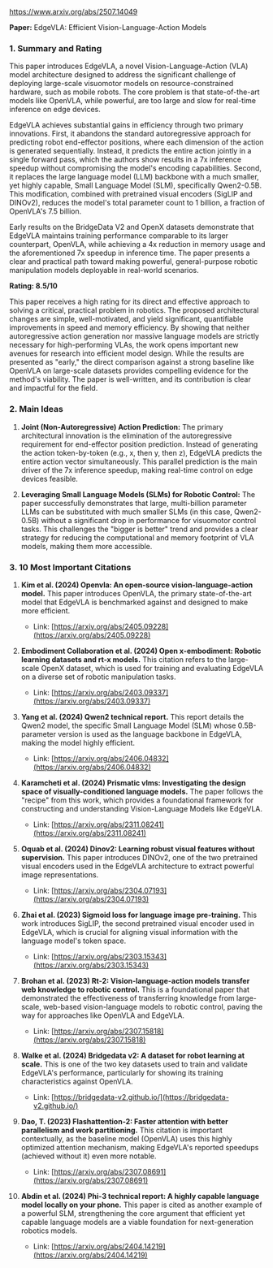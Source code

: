 https://www.arxiv.org/abs/2507.14049

**Paper:** EdgeVLA: Efficient Vision-Language-Action Models

### 1. Summary and Rating

This paper introduces EdgeVLA, a novel Vision-Language-Action (VLA) model architecture designed to address the significant challenge of deploying large-scale visuomotor models on resource-constrained hardware, such as mobile robots. The core problem is that state-of-the-art models like OpenVLA, while powerful, are too large and slow for real-time inference on edge devices.

EdgeVLA achieves substantial gains in efficiency through two primary innovations. First, it abandons the standard autoregressive approach for predicting robot end-effector positions, where each dimension of the action is generated sequentially. Instead, it predicts the entire action jointly in a single forward pass, which the authors show results in a 7x inference speedup without compromising the model's encoding capabilities. Second, it replaces the large language model (LLM) backbone with a much smaller, yet highly capable, Small Language Model (SLM), specifically Qwen2-0.5B. This modification, combined with pretrained visual encoders (SigLIP and DINOv2), reduces the model's total parameter count to 1 billion, a fraction of OpenVLA's 7.5 billion.

Early results on the BridgeData V2 and OpenX datasets demonstrate that EdgeVLA maintains training performance comparable to its larger counterpart, OpenVLA, while achieving a 4x reduction in memory usage and the aforementioned 7x speedup in inference time. The paper presents a clear and practical path toward making powerful, general-purpose robotic manipulation models deployable in real-world scenarios.

**Rating: 8.5/10**

This paper receives a high rating for its direct and effective approach to solving a critical, practical problem in robotics. The proposed architectural changes are simple, well-motivated, and yield significant, quantifiable improvements in speed and memory efficiency. By showing that neither autoregressive action generation nor massive language models are strictly necessary for high-performing VLAs, the work opens important new avenues for research into efficient model design. While the results are presented as "early," the direct comparison against a strong baseline like OpenVLA on large-scale datasets provides compelling evidence for the method's viability. The paper is well-written, and its contribution is clear and impactful for the field.

### 2. Main Ideas

1.  **Joint (Non-Autoregressive) Action Prediction:** The primary architectural innovation is the elimination of the autoregressive requirement for end-effector position prediction. Instead of generating the action token-by-token (e.g., x, then y, then z), EdgeVLA predicts the entire action vector simultaneously. This parallel prediction is the main driver of the 7x inference speedup, making real-time control on edge devices feasible.

2.  **Leveraging Small Language Models (SLMs) for Robotic Control:** The paper successfully demonstrates that large, multi-billion parameter LLMs can be substituted with much smaller SLMs (in this case, Qwen2-0.5B) without a significant drop in performance for visuomotor control tasks. This challenges the "bigger is better" trend and provides a clear strategy for reducing the computational and memory footprint of VLA models, making them more accessible.

### 3. 10 Most Important Citations

1.  **Kim et al. (2024) Openvla: An open-source vision-language-action model.** This paper introduces OpenVLA, the primary state-of-the-art model that EdgeVLA is benchmarked against and designed to make more efficient.
    *   Link: [https://arxiv.org/abs/2405.09228](https://arxiv.org/abs/2405.09228)

2.  **Embodiment Collaboration et al. (2024) Open x-embodiment: Robotic learning datasets and rt-x models.** This citation refers to the large-scale OpenX dataset, which is used for training and evaluating EdgeVLA on a diverse set of robotic manipulation tasks.
    *   Link: [https://arxiv.org/abs/2403.09337](https://arxiv.org/abs/2403.09337)

3.  **Yang et al. (2024) Qwen2 technical report.** This report details the Qwen2 model, the specific Small Language Model (SLM) whose 0.5B-parameter version is used as the language backbone in EdgeVLA, making the model highly efficient.
    *   Link: [https://arxiv.org/abs/2406.04832](https://arxiv.org/abs/2406.04832)

4.  **Karamcheti et al. (2024) Prismatic vlms: Investigating the design space of visually-conditioned language models.** The paper follows the "recipe" from this work, which provides a foundational framework for constructing and understanding Vision-Language Models like EdgeVLA.
    *   Link: [https://arxiv.org/abs/2311.08241](https://arxiv.org/abs/2311.08241)

5.  **Oquab et al. (2024) Dinov2: Learning robust visual features without supervision.** This paper introduces DINOv2, one of the two pretrained visual encoders used in the EdgeVLA architecture to extract powerful image representations.
    *   Link: [https://arxiv.org/abs/2304.07193](https://arxiv.org/abs/2304.07193)

6.  **Zhai et al. (2023) Sigmoid loss for language image pre-training.** This work introduces SigLIP, the second pretrained visual encoder used in EdgeVLA, which is crucial for aligning visual information with the language model's token space.
    *   Link: [https://arxiv.org/abs/2303.15343](https://arxiv.org/abs/2303.15343)

7.  **Brohan et al. (2023) Rt-2: Vision-language-action models transfer web knowledge to robotic control.** This is a foundational paper that demonstrated the effectiveness of transferring knowledge from large-scale, web-based vision-language models to robotic control, paving the way for approaches like OpenVLA and EdgeVLA.
    *   Link: [https://arxiv.org/abs/2307.15818](https://arxiv.org/abs/2307.15818)

8.  **Walke et al. (2024) Bridgedata v2: A dataset for robot learning at scale.** This is one of the two key datasets used to train and validate EdgeVLA's performance, particularly for showing its training characteristics against OpenVLA.
    *   Link: [https://bridgedata-v2.github.io/](https://bridgedata-v2.github.io/)

9.  **Dao, T. (2023) Flashattention-2: Faster attention with better parallelism and work partitioning.** This citation is important contextually, as the baseline model (OpenVLA) uses this highly optimized attention mechanism, making EdgeVLA's reported speedups (achieved without it) even more notable.
    *   Link: [https://arxiv.org/abs/2307.08691](https://arxiv.org/abs/2307.08691)

10. **Abdin et al. (2024) Phi-3 technical report: A highly capable language model locally on your phone.** This paper is cited as another example of a powerful SLM, strengthening the core argument that efficient yet capable language models are a viable foundation for next-generation robotics models.
    *   Link: [https://arxiv.org/abs/2404.14219](https://arxiv.org/abs/2404.14219)
